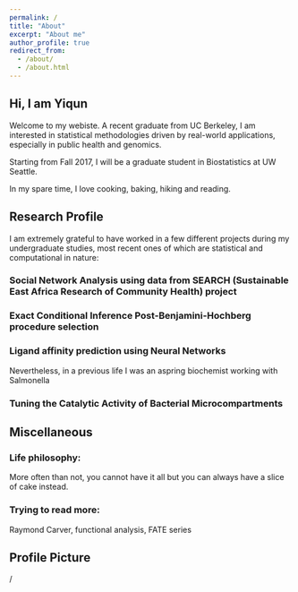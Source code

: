 ```yaml
---
permalink: /
title: "About"
excerpt: "About me"
author_profile: true
redirect_from: 
  - /about/
  - /about.html
---
```

## Hi, I am Yiqun 
Welcome to my webiste. A recent graduate from UC Berkeley, I am interested in statistical methodologies driven by real-world applications, especially in public health and genomics. 

Starting from Fall 2017, I will be a graduate student in Biostatistics at UW Seattle.

In my spare time, I love cooking, baking, hiking and reading.

## Research Profile

I am extremely grateful to have worked in a few different projects during my undergraduate studies, most recent ones of which are  statistical and computational in nature:

### Social Network Analysis using data from SEARCH (Sustainable East Africa Research of Community Health) project 

### Exact Conditional Inference Post-Benjamini-Hochberg procedure selection

### Ligand affinity prediction using Neural Networks

Nevertheless, in a previous life I was an aspring biochemist working with Salmonella

### Tuning the Catalytic Activity of Bacterial Microcompartments

## Miscellaneous 

### Life philosophy: 
More often than not, you cannot have it all but you can always have a slice of cake instead.
### Trying to read more: 
Raymond Carver, functional analysis, FATE series

## Profile Picture

/
